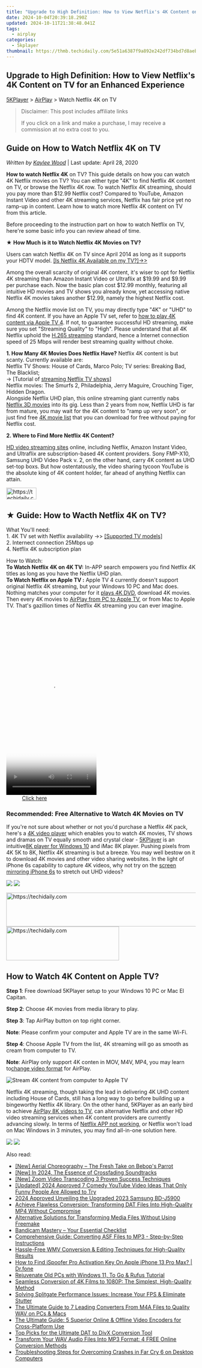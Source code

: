 ```yaml
---
title: "Upgrade to High Definition: How to View Netflix's 4K Content on TV for an Enhanced Experience"
date: 2024-10-04T20:39:18.290Z
updated: 2024-10-11T21:38:48.041Z
tags:
  - airplay
categories:
  - 5kplayer
thumbnail: https://thmb.techidaily.com/5e51a6387f9a892e242df734bd7d8aebcab09cf3323b4c96e24f50d5adccd843.jpg
---
```


## Upgrade to High Definition: How to View Netflix's 4K Content on TV for an Enhanced Experience

[5KPlayer](https://tools.techidaily.com/5kplayer/products/) \> [AirPlay](https://tools.techidaily.com/5kplayer/airplay/) \> Watch Netflix 4K on TV

>  Disclaimer: This post includes affiliate links
>
>  If you click on a link and make a purchase, I may receive a commission at no extra cost to you.
>

## Guide on How to Watch Netflix 4K on TV

 _Written by [Kaylee Wood](https://www.quora.com/profile/Amanda-Hu-21)_ | Last update: April 28, 2020

**How to watch Netflix 4K** on TV? This guide details on how you can watch 4K Netflix movies on TV? You can either type "4K" to find Netflix 4K content on TV, or browse the Netflix 4K row. To watch Netflix 4K streaming, should you pay more than $12.99 Netflix cost? Compared to YouTube, Amazon Instant Video and other 4K streaming services, Netflix has fair price yet no ramp-up in content. Learn how to watch more Netflix 4K content on TV from this article. 

Before proceeding to the instruction part on how to watch Netflix on TV, here're some basic info you can review ahead of time.

★ **How Much is it to Watch Netflix 4K Movies on TV?**

Users can watch Netflix 4K on TV since April 2014 as long as it supports your HDTV model. [\[Is Netflix 4K Available on my TV?\]->>](https://tools.techidaily.com/5kplayer/airplay/)  
  
 Among the overall scarcity of original 4K content, it's wiser to opt for Netflix 4K streaming than Amazon Instant Video or Ultraflix at $19.99 and $9.99 per purchase each. Now the basic plan cost $12.99 monthly, featuring all intuitive HD movies and TV shows you already know, yet accessing native Netflix 4K movies takes another $12.99, namely the highest Netflix cost.

Among the Netflix movie list on TV, you may directly type "4K" or "UHD" to find 4K content. If you have an Apple TV set, refer to [how to play 4K content via Apple TV 4](https://tools.techidaily.com/5kplayer/airplay/). If not, to guarantee successful HD streaming, make sure you set "Streaming Quality" to "High". Please understand that all 4K Netflix uphold the [H.265 streaming](https://tools.techidaily.com/5kplayer/airplay/) standard, hence a Internet connection speed of 25 Mbps will render best streaming quality without choke.

**1\. How Many 4K Movies Does Netflix Have?** 
Netflix 4K content is but scanty. Currently available are:  
Netflix TV Shows: House of Cards, Marco Polo; TV series: Breaking Bad, The Blacklist;  
\-> \[Tutorial of [streaming Netflix TV shows](https://tools.techidaily.com/5kplayer/airplay/)\]  
Netflix movies: The Smurfs 2, Philadelphia, Jerry Maguire, Crouching Tiger, Hidden Dragon.  
Alongside Netflix UHD plan, this online streaming giant currently nabs [Netflix 3D movies](https://tools.techidaily.com/5kplayer/youtube-download/) into its gig. Less than 2 years from now, Netflix UHD is far from mature, you may wait for the 4K content to "ramp up very soon", or just find free [4K movie list](https://tools.techidaily.com/5kplayer/youtube-download/) that you can download for free without paying for Netflix cost.

**2\. Where to Find More Netflix 4K Content?**

[HD video streaming sites](https://tools.techidaily.com/5kplayer/airplay/) online, including Netflix, Amazon Instant Video, and Ultraflix are subscription-based 4K content providers. Sony FMP-X10, Samsung UHD Video Pack v. 2, on the other hand, carry 4K content as UHD set-top boxs. But how ostentatously, the video sharing tycoon YouTube is the absolute king of 4K content holder, far ahead of anything Netflix can attain. 

<!-- affiliate ads begin -->
<a href="https://25home.pxf.io/c/5597632/2148634/16836" target="_top" id="2148634">
  <img src="//a.impactradius-go.com/display-ad/16836-2148634" border="0" alt="https://techidaily.com" width="80" height="31"/>
</a>
<img height="0" width="0" src="https://25home.pxf.io/i/5597632/2148634/16836" style="position:absolute;visibility:hidden;" border="0" />
<!-- affiliate ads end -->

## ★ Guide: How to Wacth Netflix 4K on TV?

What You'll need:  
1\. 4K TV set with Netflix availability ->> [\[Supported TV models\]](https://tools.techidaily.com/5kplayer/airplay/)  
2\. Internect connection 25Mbps up  
4\. Netflix 4K subscription plan  
  
How to Watch:  
**To Watch Netflix 4K on 4K TV:** In-APP search empowers you find Netflix 4K titles as long as you have the Netflix UHD plan.  
**To Watch Netflix on Apple TV :** Apple TV 4 currently doesn't support original Netflix 4K streaming, but your Windows 10 PC and Mac does. Nothing matches your computer for it [plays 4K DVD](https://tools.techidaily.com/5kplayer/video-music-player/), download 4K movies. Then every 4K movies to [AirPlay from PC to Apple TV](https://tools.techidaily.com/5kplayer/airplay/), or from Mac to Apple TV. That's gazillion times of Netflix 4K streaming you can ever imagine. 

<!-- affiliate ads begin -->
<span id="1770544">
					<video width="240" height="480" style="cursor:pointer"
           poster="//a.impactradius-go.com/display-clicktoplayimage/1770544.png"
           onclick="if(!this.playClicked){this.play();this.setAttribute('controls',true);this.playClicked=true;}">
	   <source src="//a.impactradius-go.com/display-ad/20702-1770544">
	   <img src="//a.impactradius-go.com/display-clicktoplayimage/1770544.png" style="border: none; height: 100%; width: 100%; object-fit: contain">
	</video>
	<div style="width:150px;text-align:center"><a href="javascript:window.open(decodeURIComponent('https%3A%2F%2Ftokenmetrics.sjv.io%2Fc%2F5597632%2F1770544%2F20702'), '_blank');void(0);">Click here</a></div>
</span>
<img height="0" width="0" src="https://imp.pxf.io/i/5597632/1770544/20702" style="position:absolute;visibility:hidden;" border="0" />
<!-- affiliate ads end -->

### Recommended: Free Alternative to Watch 4K Movies on TV

If you're not sure about whether or not you'd purchase a Netflix 4K pack, here's a [4K video player](https://tools.techidaily.com/5kplayer/video-music-player/) which enables you to watch 4K movies, TV shows and dramas on TV equally smooth and crystal clear - [5KPlayer](https://tools.techidaily.com/5kplayer/products/) is an intuitive[8K player for Windows 10](https://tools.techidaily.com/5kplayer/video-music-player/) and iMac 8K player. Pushing pixels from 4K 5K to 8K, Netflix 4K streaming is but a breeze. You may well bestow on it to download 4K movies and other video sharing websites. In the light of iPhone 6s capability to capture 4K videos, why not try on the [screen mirroring iPhone 6s](https://tools.techidaily.com/5kplayer/airplay/) to stretch out UHD videos?

[![](https://www.5kplayer.com/airplay/../button/freedownwhitewin.png)](https://tools.techidaily.com/5kplayer/products/) [![](https://www.5kplayer.com/airplay/../button/freedownbackmac.png)](https://tools.techidaily.com/5kplayer/products/) 

<!-- affiliate ads begin -->
<a href="https://appsumo.8odi.net/c/5597632/2105866/7443" target="_top" id="2105866">
  <img src="//a.impactradius-go.com/display-ad/7443-2105866" border="0" alt="https://techidaily.com" width="728" height="90"/>
</a>
<img height="0" width="0" src="https://appsumo.8odi.net/i/5597632/2105866/7443" style="position:absolute;visibility:hidden;" border="0" />
<!-- affiliate ads end -->

<!-- affiliate ads begin -->
<a href="https://malaysia-healthcare-travel-council.pxf.io/c/5597632/1557746/17382" target="_top" id="1557746">
  <img src="//a.impactradius-go.com/display-ad/17382-1557746" border="0" alt="https://techidaily.com" width="300" height="90"/>
</a>
<img height="0" width="0" src="https://malaysia-healthcare-travel-council.pxf.io/i/5597632/1557746/17382" style="position:absolute;visibility:hidden;" border="0" />
<!-- affiliate ads end -->

## How to Watch 4K Content on Apple TV?

**Step 1**: Free download 5KPlayer setup to your Windows 10 PC or Mac El Capitan.

**Step 2**: Choose 4K movies from media library to play. 

**Step 3**: Tap AirPlay button on top right corner. 

**Note**: Please confirm your computer and Apple TV are in the same Wi-Fi.

**Step 4**: Choose Apple TV from the list, 4K streaming will go as smooth as cream from computer to TV.

**Note**: AirPlay only support 4K conten in MOV, M4V, MP4, you may learn to[change video format](https://tools.techidaily.com/5kplayer/youtube-download/) for AirPlay.

![Stream 4K content from computer to Apple TV](https://www.5kplayer.com/airplay/img/5k-airplay-win10-mac-zjy.jpg) 

Netflix 4K streaming, though taking the lead in delivering 4K UHD content including House of Cards, still has a long way to go before building up a bingeworthy Netflix 4K library. On the other hand, 5KPlayer as an early bird to achieve [AirPlay 8K videos to TV](https://tools.techidaily.com/5kplayer/airplay/), can alternative Netflix and other HD video streaming services when 4K content providers are currently advancing slowly. In terms of [Netflix APP not working](https://tools.techidaily.com/5kplayer/airplay/), or Netflix won't load on Mac Windows in 3 minutes, you may find all-in-one solution here.

[![](https://www.5kplayer.com/airplay/../button/freedownwhitewin.png)](https://tools.techidaily.com/5kplayer/products/) [![](https://www.5kplayer.com/airplay/../button/freedownbackmac.png)](https://tools.techidaily.com/5kplayer/products/)

<ins class="adsbygoogle"
     style="display:block"
     data-ad-format="autorelaxed"
     data-ad-client="ca-pub-7571918770474297"
     data-ad-slot="1223367746"></ins>

<ins class="adsbygoogle"
     style="display:block"
     data-ad-client="ca-pub-7571918770474297"
     data-ad-slot="8358498916"
     data-ad-format="auto"
     data-full-width-responsive="true"></ins>

<span class="atpl-alsoreadstyle">Also read:</span>
<div><ul>
<li><a href="https://extra-lessons.techidaily.com/new-aerial-choreography-the-fresh-take-on-bebops-parrot/"><u>[New] Aerial Choreography – The Fresh Take on Bebop's Parrot</u></a></li>
<li><a href="https://fox-hovers.techidaily.com/new-in-2024-the-essence-of-crossfading-soundtracks/"><u>[New] In 2024, The Essence of Crossfading Soundtracks</u></a></li>
<li><a href="https://fox-friendly.techidaily.com/new-zoom-video-transcoding-3-proven-success-techniques/"><u>[New] Zoom Video Transcoding 3 Proven Success Techniques</u></a></li>
<li><a href="https://youtube-data.techidaily.com/ed-2024-approved-7-comedy-youtube-video-ideas-that-only-funny-people-are-allowed-to-try/"><u>[Updated] 2024 Approved 7 Comedy YouTube Video Ideas That Only Funny People Are Allowed to Try</u></a></li>
<li><a href="https://some-approaches.techidaily.com/2024-approved-unveiling-the-upgraded-2023-samsung-bd-j5900/"><u>2024 Approved Unveiling the Upgraded 2023 Samsung BD-J5900</u></a></li>
<li><a href="https://media-tips.techidaily.com/achieve-flawless-conversion-transforming-dat-files-into-high-quality-mp4-without-compromise/"><u>Achieve Flawless Conversion: Transforming DAT Files Into High-Quality MP4 Without Compromise</u></a></li>
<li><a href="https://media-tips.techidaily.com/alternative-solutions-for-transforming-media-files-without-using-freemake/"><u>Alternative Solutions for Transforming Media Files Without Using Freemake</u></a></li>
<li><a href="https://screen-capture.techidaily.com/bandicam-mastery-your-essential-checklist/"><u>Bandicam Mastery – Your Essential Checklist</u></a></li>
<li><a href="https://media-tips.techidaily.com/comprehensive-guide-converting-asf-files-to-mp3-step-by-step-instructions/"><u>Comprehensive Guide: Converting ASF Files to MP3 - Step-by-Step Instructions</u></a></li>
<li><a href="https://media-tips.techidaily.com/hassle-free-wmv-conversion-and-editing-techniques-for-high-quality-results/"><u>Hassle-Free WMV Conversion & Editing Techniques for High-Quality Results</u></a></li>
<li><a href="https://fake-location.techidaily.com/how-to-find-ispoofer-pro-activation-key-on-apple-iphone-13-pro-max-drfone-by-drfone-virtual-ios/"><u>How to Find iSpoofer Pro Activation Key On Apple iPhone 13 Pro Max? | Dr.fone</u></a></li>
<li><a href="https://win11.techidaily.com/rejuvenate-old-pcs-with-windows-11-to-go-and-rufus-tutorial/"><u>Rejuvenate Old PCs with Windows 11, To Go & Rufus Tutorial</u></a></li>
<li><a href="https://media-tips.techidaily.com/seamless-conversion-of-4k-films-to-1080p-the-simplest-high-quality-method/"><u>Seamless Conversion of 4K Films to 1080P: The Simplest, High-Quality Method</u></a></li>
<li><a href="https://win-able.techidaily.com/solving-splitgate-performance-issues-increase-your-fps-and-eliminate-stutter/"><u>Solving Splitgate Performance Issues: Increase Your FPS & Eliminate Stutter</u></a></li>
<li><a href="https://media-tips.techidaily.com/the-ultimate-guide-to-7-leading-converters-from-m4a-files-to-quality-wav-on-pcs-and-macs/"><u>The Ultimate Guide to 7 Leading Converters From M4A Files to Quality WAV on PCs & Macs</u></a></li>
<li><a href="https://media-tips.techidaily.com/the-ultimate-guide-5-superior-online-and-offline-video-encoders-for-cross-platform-use/"><u>The Ultimate Guide: 5 Superior Online & Offline Video Encoders for Cross-Platform Use</u></a></li>
<li><a href="https://media-tips.techidaily.com/top-picks-for-the-ultimate-dat-to-divx-conversion-tool/"><u>Top Picks for the Ultimate DAT to DivX Conversion Tool</u></a></li>
<li><a href="https://media-tips.techidaily.com/transform-your-wav-audio-files-into-mp3-format-4-free-online-conversion-methods/"><u>Transform Your WAV Audio Files Into MP3 Format: 4 FREE Online Conversion Methods</u></a></li>
<li><a href="https://win-answers.techidaily.com/troubleshooting-steps-for-overcoming-crashes-in-far-cry-6-on-desktop-computers/"><u>Troubleshooting Steps for Overcoming Crashes in Far Cry 6 on Desktop Computers</u></a></li>
</ul></div>


